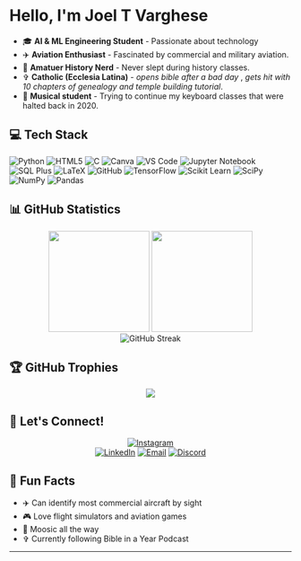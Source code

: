 # Hello, I'm Joel T Varghese

- 🎓  **AI & ML Engineering Student** - Passionate about technology
- ✈️  **Aviation Enthusiast** - Fascinated by commercial and military aviation.  
- 📜  **Amatuer History Nerd** - Never slept during history classes.
-  ✞  **Catholic (Ecclesia Latina)** - *opens bible after a bad day* , *gets hit with 10 chapters of genealogy and temple building tutorial*.
- 🎹  **Musical student** - Trying to continue my keyboard classes that were halted back in 2020.

## 💻 Tech Stack

![Python](https://img.shields.io/badge/Python-3776AB?style=for-the-badge&logo=python&logoColor=white)
![HTML5](https://img.shields.io/badge/HTML5-E34F26?style=for-the-badge&logo=html5&logoColor=white)
![C](https://img.shields.io/badge/C-00599C?style=for-the-badge&logo=c&logoColor=white)
![Canva](https://img.shields.io/badge/Canva-%2300C4CC.svg?&style=for-the-badge&logo=Canva&logoColor=white)
![VS Code](https://img.shields.io/badge/Visual_Studio_Code-0078D4?style=for-the-badge&logo=visual%20studio%20code&logoColor=white)
![Jupyter Notebook](https://img.shields.io/badge/Jupyter-F37626.svg?&style=for-the-badge&logo=Jupyter&logoColor=white)
![SQL Plus](https://img.shields.io/badge/SQL_Plus-F80000?style=for-the-badge&logo=oracle&logoColor=white)
![LaTeX](https://img.shields.io/badge/LaTeX-47A141?style=for-the-badge&logo=LaTeX&logoColor=white)
![GitHub](https://img.shields.io/badge/GitHub-181717?style=for-the-badge&logo=github&logoColor=white)
![TensorFlow](https://img.shields.io/badge/TensorFlow-FF6F00?style=for-the-badge&logo=tensorflow&logoColor=white)
![Scikit Learn](https://img.shields.io/badge/scikit_learn-F7931E?style=for-the-badge&logo=scikit-learn&logoColor=white)
![SciPy](https://img.shields.io/badge/SciPy-654FF0?style=for-the-badge&logo=SciPy&logoColor=white)
![NumPy](https://img.shields.io/badge/numpy-%23013243.svg?style=for-the-badge&logo=numpy&logoColor=white)
![Pandas](https://img.shields.io/badge/pandas-%23150458.svg?style=for-the-badge&logo=pandas&logoColor=white)

## 📊 GitHub Statistics

<div align="center">
  <img height="180em" src="https://github-readme-stats.vercel.app/api?username=SirJoelTV&show_icons=true&theme=radical&include_all_commits=true&count_private=true"/>
  <img height="180em" src="https://github-readme-stats.vercel.app/api/top-langs/?username=SirJoelTV&layout=compact&langs_count=8&theme=radical"/>
</div>

<div align="center">
  <img src="https://github-readme-streak-stats.demolab.com/?user=SirJoelTV&theme=radical" alt="GitHub Streak" />
</div>

## 🏆 GitHub Trophies
<div align="center">
  <img src="https://github-profile-trophy.vercel.app/?username=SirJoelTV&theme=radical&row=1&column=7&margin-h=15&margin-w=5&no-bg=true" />
</div>


## 🤝 Let's Connect!

<div align="center">

[![Instagram](https://img.shields.io/badge/Instagram-E4405F?style=for-the-badge&logo=instagram&logoColor=white)](https://instagram.com/sir_joeltv)  
[![LinkedIn](https://img.shields.io/badge/LinkedIn-0077B5?style=for-the-badge&logo=linkedin&logoColor=white)]((https://www.linkedin.com/in/joel-t-varghese-21806330a/))
[![Email](https://img.shields.io/badge/Email-D14836?style=for-the-badge&logo=gmail&logoColor=white)](mailto:joeltvarghese6@gmail.com)
[![Discord](https://img.shields.io/badge/Discord-Join_Server-7289DA?style=for-the-badge&logo=discord&logoColor=white)](https://discord.gg/kfuf2y4J)

</div>

## 💭 Fun Facts

- ✈️ Can identify most commercial aircraft by sight
- 🎮 Love flight simulators and aviation games
- 🎵 Moosic all the way
-  ✞ Currently following Bible in a Year Podcast

---
